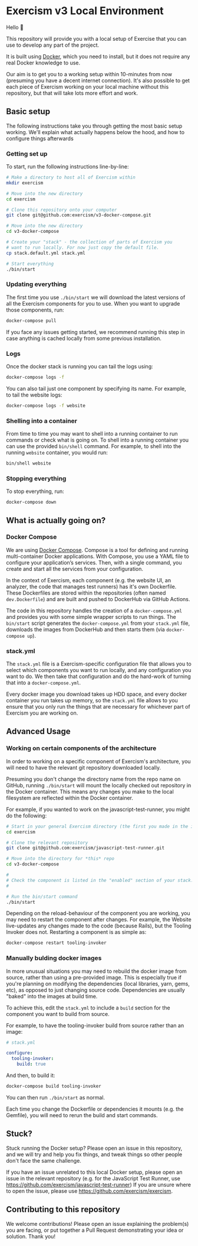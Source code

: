 # Exercism v3 Local Environment

Hello 👋

This repository will provide you with a local setup of Exercise that you can use to develop any part of the project.

It is built using [Docker](https://www.docker.com/), which you need to install, but it does not require any real Docker knowledge to use.

Our aim is to get you to a working setup within 10-minutes from now (presuming you have a decent internet connection).
It's also possible to get each piece of Exercism working on your local machine without this repository, but that will take lots more effort and work.

## Basic setup

The following instructions take you through getting the most basic setup working.
We'll explain what actually happens below the hood, and how to configure things afterwards

### Getting set up

To start, run the following instructions line-by-line:

```bash
# Make a directory to host all of Exercism within
mkdir exercism

# Move into the new directory
cd exercism

# Clone this repository onto your computer
git clone git@github.com:exercism/v3-docker-compose.git

# Move into the new directory
cd v3-docker-compose

# Create your "stack" - the collection of parts of Exercism you
# want to run locally. For now just copy the default file.
cp stack.default.yml stack.yml

# Start everything
./bin/start
```

### Updating everything

The first time you use `./bin/start` we will download the latest versions of all the Exercism components for you to use.
When you want to upgrade those components, run:

```bash
docker-compose pull
```

If you face any issues getting started, we recommend running this step in case anything is cached locally from some previous installation.

### Logs

Once the docker stack is running you can tail the logs using:

```bash
docker-compose logs -f
```

You can also tail just one component by specifying its name.
For example, to tail the website logs:

```bash
docker-compose logs -f website
```

### Shelling into a container

From time to time you may want to shell into a running container to run commands or check what is going on.
To shell into a running container you can use the provided `bin/shell` command.
For example, to shell into the running `website` container, you would run:

```bash
bin/shell website
```

### Stopping everything

To stop everything, run:
```
docker-compose down
```

## What is actually going on?

### Docker Compose

We are using [Docker Compose](https://docs.docker.com/compose/).
Compose is a tool for defining and running multi-container Docker applications.
With Compose, you use a YAML file to configure your application’s services.
Then, with a single command, you create and start all the services from your configuration.

In the context of Exercism, each component (e.g. the website UI, an analyzer, the code that manages test runners) has it's own Dockerfile.
These Dockerfiles are stored within the repositories (often named `dev.Dockerfile`) and are built and pushed to DockerHub via GitHub Actions.

The code in this repository handles the creation of a `docker-compose.yml` and provides you with some simple wrapper scripts to run things.
The `bin/start` script generates the `docker-compose.yml` from your `stack.yml` file, downloads the images from DockerHub and then starts them (via `docker-compose up`).

### stack.yml

The `stack.yml` file is a Exercism-specific configuration file that allows you to select which components you want to run locally, and any configuration you want to do.
We then take that configuration and do the hard-work of turning that into a `docker-compose.yml`.

Every docker image you download takes up HDD space, and every docker container you run takes up memory, so the `stack.yml` file allows to you ensure that you only run the things that are necessary for whichever part of Exercism you are working on.

## Advanced Usage

### Working on certain components of the architecture

In order to working on a specific component of Exercism's architecture, you will need to have the relevant git repository downloaded locally.

Presuming you don't change the directory name from the repo name on GitHub, running `./bin/start` will mount the locally checked out repository in the Docker container.
This means any changes you make to the local filesystem are reflected within the Docker container.

For example, if you wanted to work on the javascript-test-runner, you might do the following:

```bash
# Start in your general Exercism directory (the first you made in the instructions above)
cd exercism

# Clone the relevant repository
git clone git@github.com:exercism/javascript-test-runner.git

# Move into the directory for *this* repo
cd v3-docker-compose

#
# Check the component is listed in the "enabled" section of your stack.yml.
#

# Run the bin/start command
./bin/start
```

Depending on the reload-behaviour of the component you are working, you may need to restart the component after changes.
For example, the Website live-updates any changes made to the code (because Rails), but the Tooling Invoker does not.
Restarting a component is as simple as:

```bash
docker-compose restart tooling-invoker
```

### Manually bulding docker images

In more unusual situations you may need to rebuild the docker image from source, rather than using a pre-provided image.
This is especially true if you're planning on modifying the dependencies (local libraries, yarn, gems, etc), as opposed to just changing source code.
Dependencies are usually "baked" into the images at build time.

To achieve this, edit the `stack.yml` to include a `build` section for the component you want to build from source.

For example, to have the tooling-invoker build from source rather than an image:

```yaml
# stack.yml

configure:
  tooling-invoker:
    build: true
```

And then, to build it:

```bash
docker-compose build tooling-invoker
```

You can then run `./bin/start` as normal.

Each time you change the Dockerfile or dependencies it mounts (e.g. the Gemfile), you will need to rerun the build and start commands.

## Stuck?

Stuck running the Docker setup? Please open an issue in this repository, and we will try and help you fix things, and tweak things so other people don't face the same challenge.

If you have an issue unrelated to this local Docker setup, please open an issue in the relevant repository (e.g. for the JavaScript Test Runner, use https://github.com/exercism/javascript-test-runner)
If you are unsure where to open the issue, please use https://github.com/exercism/exercism.

## Contributing to this repository

We welcome contributions! Please open an issue explaining the problem(s) you are facing, or put together a Pull Request demonstrating your idea or solution. Thank you!
